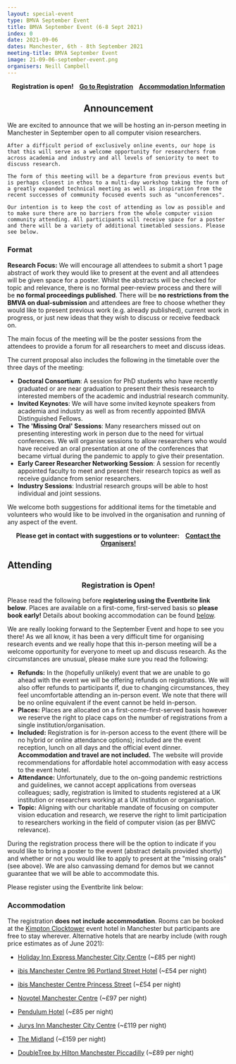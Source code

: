 ```yaml
---
layout: special-event
type: BMVA September Event
title: BMVA September Event (6-8 Sept 2021)
index: 0
date: 2021-09-06
dates: Manchester, 6th - 8th September 2021
meeting-title: BMVA September Event
image: 21-09-06-september-event.png
organisers: Neill Campbell
---
```


<div class="alert mt-3 alert-success" style="text-align:center;">
    <span><strong>Registration is open!
        &nbsp;&nbsp;
        <a class="btn btn-success" role="button" href="#attending">Go to Registration</a>
        &nbsp;&nbsp;
        <a class="btn btn-success" role="button" href="#accommodation">Accommodation Information</a>
    </strong></span>
</div>

<div class="alert mt-3 alert-info">
<h2 style="text-align:center;">Announcement</h2>

<p>
    We are excited to announce that we will be hosting an in-person meeting in Manchester in September open to all computer vision researchers. 

    After a difficult period of exclusively online events, our hope is that this will serve as a welcome opportunity for researchers from across academia and industry and all levels of seniority to meet to discuss research.

    The form of this meeting will be a departure from previous events but is perhaps closest in ethos to a multi-day workshop taking the form of a greatly expanded technical meeting as well as inspiration from the recent successes of community focused events such as "unconferences".

    Our intention is to keep the cost of attending as low as possible and to make sure there are no barriers from the whole computer vision community attending. All participants will receive space for a poster and there will be a variety of additional timetabled sessions. Please see below.
</p>

</div>

### Format

<div class="alert mt-3 alert-warning" style="">
	<span><strong>Research Focus:</strong> We will encourage all attendees to submit a short 1 page abstract of work they would like to present at the event and all attendees will be given space for a poster. Whilst the abstracts will be checked for topic and relevance, there is no formal peer-review process and there will be <strong>no formal proceedings published</strong>. There will be <strong>no restrictions from the BMVA on dual-submission</strong> and attendees are free to choose whether they would like to present previous work (e.g. already published), current work in progress, or just new ideas that they wish to discuss or receive feedback on.</span>
</div>

The main focus of the meeting will be the poster sessions from the attendees to provide a forum for all researchers to meet and discuss ideas.

The current proposal also includes the following in the timetable over the three days of the meeting:

- **Doctoral Consortium**: A session for PhD students who have recently graduated or are near graduation to present their thesis research to interested members of the academic and industrial research community.
- **Invited Keynotes**: We will have some invited keynote speakers from academia and industry as well as from recently appointed BMVA Distinguished Fellows.
- **The 'Missing Oral' Sessions**: Many researchers missed out on presenting interesting work in person due to the need for virtual conferences. We will organise sessions to allow researchers who would have received an oral presentation at one of the conferences that became virtual during the pandemic to apply to give their presentation.
- **Early Career Researcher Networking Session**: A session for recently appointed faculty to meet and present their research topics as well as receive guidance from senior researchers.
- **Industry Sessions**: Industrial research groups will be able to host individual and joint sessions.

We welcome both suggestions for additional items for the timetable and volunteers who would like to be involved in the organisation and running of any aspect of the event.

<div class="alert mt-3 alert-warning" style="text-align:center;">
<span><strong>Please get in contact with suggestions or to volunteer: &nbsp;&nbsp;
<a class="btn btn-warning" role="button" href="mailto:bmva-september-event@googlegroups.com">Contact the Organisers!</a></strong></span>
</div>

## Attending

<!--
<div class="alert mt-3 alert-success" style="text-align:center;">
<span><strong>Details on registration will be released in May</strong></span>
</div>

Our intention is to keep the cost of attending as low as possible and to make sure there are no barriers from the whole computer vision community attending. We anticipate that UK restrictions will permit national travel to allow attendance. While we would welcome attendance from colleagues overseas, unfortunately <strong>we cannot advise international registration or booking</strong> as the rules on international travel remain unclear.
-->

<div class="alert mt-3 alert-info" style="">
    <h3 style="text-align:center;">Registration is Open!</h3>
    <span>Please read the following before <strong>registering using the Eventbrite link below</strong>.</span>
    <span>Places are available on a first-come, first-served basis so <strong>please book early!</strong></span>
    <span>Details about booking accommodation can be found <a href="#accommodation">below</a>.</span>
</div>

We are really looking forward to the September Event and hope to see you there! As we all know, it has been a very difficult time for organising research events and we really hope that this in-person meeting will be a welcome opportunity for everyone to meet up and discuss research. As the circumstances are unusual, please make sure you read the following:

- **Refunds:** In the (hopefully unlikely) event that we are unable to go ahead with the event we will be offering refunds on registrations. We will also offer refunds to participants if, due to changing circumstances, they feel uncomfortable attending an in-person event. We note that there will be no online equivalent if the event cannot be held in-person. 
- **Places:** Places are allocated on a first-come-first-served basis however we reserve the right to place caps on the number of registrations from a single institution/organisation.
- **Included:** Registration is for in-person access to the event (there will be no hybrid or online attendance options); included are the event reception, lunch on all days and the official event dinner. **Accommodation and travel are not included.** The website will provide recommendations for affordable hotel accommodation with easy access to the event hotel.
- **Attendance:** Unfortunately, due to the on-going pandemic restrictions and guidelines, we cannot accept applications from overseas colleagues; sadly, registration is limited to students registered at a UK institution or researchers working at a UK institution or organisation.
- **Topic:** Aligning with our charitable mandate of focusing on computer vision education and research, we reserve the right to limit participation to researchers working in the field of computer vision (as per BMVC relevance).

During the registration process there will be the option to indicate if you would like to bring a poster to the event (abstract details provided shortly) and whether or not you would like to apply to present at the "missing orals" (see above). We are also canvassing demand for demos but we cannot guarantee that we will be able to accommodate this.

<div class="row pt-3 pl-3 pr-3">
    <div class="container-fluid pb-3">
        <div class="card p-1" style="background: #FFFFFF"> <!--F8F7FA-->
            <div class="card-body mx-auto">
              Please register using the Eventbrite link below:
            </div>
            <div id="eventbrite-widget-container-159841505245"></div>
        </div>
    </div>
</div>

<script src="https://www.eventbrite.co.uk/static/widgets/eb_widgets.js"></script>

<script type="text/javascript">
    var exampleCallback = function() {
        console.log('Order complete!');
    };

    function getWidth() {
      if (self.innerWidth) {
        return self.innerWidth;
      }

      if (document.documentElement && document.documentElement.clientWidth) {
        return document.documentElement.clientWidth;
      }

      if (document.body) {
        return document.body.clientWidth;
      }
    }

    var height_to_use = 650; /*400*/

    if (getWidth() < 1000) {
        height_to_use = 650;
    }

    if (getWidth() < 800) {
        height_to_use = 700;
    }

    if (getWidth() < 550) {
        height_to_use = 710;
    }

    window.EBWidgets.createWidget({
        // Required
        widgetType: 'checkout',
        eventId: '159841505245',
        iframeContainerId: 'eventbrite-widget-container-159841505245',

        // Optional
        iframeContainerHeight: height_to_use,  // Widget height in pixels. Defaults to a minimum of 425px if not provided
        onOrderComplete: exampleCallback  // Method called when an order has successfully completed
    });
</script>




### Accommodation

The registration **does not include accommodation**. Rooms can be booked at the [Kimpton Clocktower](https://www.kimptonclocktowerhotel.com) event hotel in Manchester but participants are free to stay wherever. Alternative hotels that are nearby include (with rough price estimates as of June 2021):

- [Holiday Inn Express Manchester City Centre](https://www.ihg.com/holidayinnexpress/hotels/gb/en/manchester/mancc/hoteldetail) (~£85 per night)

- [ibis Manchester Centre 96 Portland Street Hotel](https://all.accor.com/united-kingdom/index.en.shtml) (~£54 per night)
- [ibis Manchester Centre Princess Street](https://all.accor.com/united-kingdom/index.en.shtml) (~£54 per night)


- [Novotel Manchester Centre](http://novotelcentre.atmanchesterhotels.com/en/) (~£97 per night)


- [Pendulum Hotel](https://www.pendulumhotel.co.uk/) (~£85 per night)


- [Jurys Inn Manchester City Centre](https://www.jurysinns.com/hotels/manchester) (~£119 per night)

- [The Midland](https://www.themidlandhotel.co.uk/) (~£159 per night)

- [DoubleTree by Hilton Manchester Piccadilly](https://www.hilton.com/en/hotels/manpddi-doubletree-manchester-piccadilly/) (~£89 per night)
